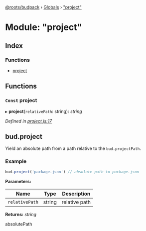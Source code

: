 [@roots/budpack](../README.md) › [Globals](../globals.md) › ["project"](_project_.md)

# Module: "project"

## Index

### Functions

* [project](_project_.md#const-project)

## Functions

### `Const` project

▸ **project**(`relativePath`: string): *string*

*Defined in [project.js:17](https://github.com/roots/bud-support/blob/5f43850/src/budpack/builder/api/project.js#L17)*

## bud.project

Yield an absolute path from a path relative to the `bud.projectPath`.

### Example

```js
bud.project('package.json') // absolute path to package.json
```

**Parameters:**

Name | Type | Description |
------ | ------ | ------ |
`relativePath` | string | relative path |

**Returns:** *string*

absolutePath
